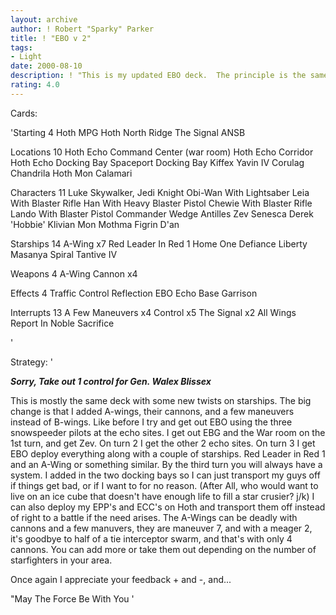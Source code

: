 ```yaml
---
layout: archive
author: ! Robert "Sparky" Parker
title: ! "EBO v 2"
tags:
- Light
date: 2000-08-10
description: ! "This is my updated EBO deck.  The principle is the same, get EBO out by turn 3, and use control for drains."
rating: 4.0
---
```

Cards: 

'Starting 4
Hoth MPG
Hoth North Ridge
The Signal
ANSB

Locations 10
Hoth Echo Command Center (war room)
Hoth Echo Corridor
Hoth Echo Docking Bay
Spaceport Docking Bay
Kiffex
Yavin IV
Corulag
Chandrila
Hoth
Mon Calamari

Characters 11
Luke Skywalker, Jedi Knight
Obi-Wan With Lightsaber
Leia With Blaster Rifle
Han With Heavy Blaster Pistol
Chewie With Blaster Rifle
Lando With Blaster Pistol
Commander Wedge Antilles
Zev Senesca
Derek 'Hobbie' Klivian
Mon Mothma
Figrin D'an

Starships 14
A-Wing x7
Red Leader In Red 1
Home One
Defiance
Liberty
Masanya
Spiral
Tantive IV

Weapons 4
A-Wing Cannon x4

Effects 4
Traffic Control
Reflection
EBO
Echo Base Garrison

Interrupts 13
A Few Maneuvers x4
Control x5
The Signal x2
All Wings Report In
Noble Sacrifice

'

Strategy: '

***Sorry, Take out 1 control for Gen. Walex Blissex***

This is mostly the same deck with some new twists on starships.  The big change is that I added A-wings, their cannons, and a few maneuvers instead of B-wings.  Like before I try and get out EBO using the three snowspeeder pilots at the echo sites.  I get out EBG and the War room on the 1st turn, and get Zev.	On turn 2 I get the other 2 echo sites.  On turn 3 I get EBO deploy everything along with a couple of starships.  Red Leader in Red 1 and an A-Wing or something similar.  By the third turn you will always have a system.  I added in the two docking bays so I can just transport my guys off if things get bad, or if I want to for no reason.  (After All, who would want to live on an ice cube that doesn't have enough life to fill a star crusier? j/k)  I can also deploy my EPP's and ECC's on Hoth and transport them off instead of right to a battle if the need arises.  The A-Wings can be deadly with cannons and a few manuvers, they are maneuver 7, and with a meager 2, it's goodbye to half of a tie interceptor swarm, and that's with only 4 cannons.  You can add more or take them out depending on the number of starfighters in your area.

Once again I appreciate your feedback + and -, and...

"May The Force Be With You
'